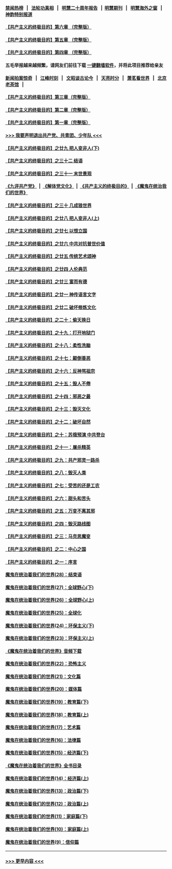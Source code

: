 #### [禁闻热榜](热点新闻.md?=0)  &nbsp;&nbsp;|&nbsp;&nbsp; [法轮功真相](https://github.com/gfw-breaker/truth/blob/master/README.md?=0) &nbsp;&nbsp;|&nbsp;&nbsp; [明慧二十周年报告](https://github.com/gfw-breaker/mh-reports/blob/master/README.md?=0) &nbsp;&nbsp;|&nbsp;&nbsp;[明慧期刊](https://github.com/gfw-breaker/mh-qikan) &nbsp;&nbsp;|&nbsp;&nbsp; [明慧海外之窗](https://github.com/gfw-breaker/mh-news/blob/master/README.md?=0) &nbsp;&nbsp;|&nbsp;&nbsp; [神韵特别报道](https://github.com/gfw-breaker/mh-news/blob/master/shenyun.md?=0)
#### [【共产主义的终极目的】第六章 （完整版）](../pages/nsc422/n11428913.md?t=03040731) 
#### [【共产主义的终极目的】第五章 （完整版）](../pages/nsc422/n11428912.md?t=03040731) 
#### [【共产主义的终极目的】第四章 （完整版）](../pages/nsc422/n11428907.md?t=03040731) 
#### 五毛举报越来越频繁，请网友们前往下载 [一键翻墙软件](https://github.com/gfw-breaker/ssr-accounts)，并将此项目推荐给亲友
#### [新闻拍案惊奇](https://github.com/gfw-breaker/banned-news/blob/master/pages/link4.md) &nbsp;&nbsp;|&nbsp;&nbsp; [江峰时刻](https://github.com/gfw-breaker/banned-news/blob/master/pages/link4.md) &nbsp;&nbsp;|&nbsp;&nbsp; [文昭谈古论今](https://github.com/gfw-breaker/banned-news/blob/master/pages/link4.md) &nbsp;&nbsp;|&nbsp;&nbsp; [天亮时分](https://github.com/gfw-breaker/banned-news/blob/master/pages/link4.md) &nbsp;&nbsp;|&nbsp;&nbsp; [萧茗看世界](https://github.com/gfw-breaker/banned-news/blob/master/pages/link4.md) &nbsp;&nbsp;|&nbsp;&nbsp; [北京老茶馆](https://github.com/gfw-breaker/banned-news/blob/master/pages/link4.md) &nbsp;&nbsp;|&nbsp;&nbsp; 
#### [【共产主义的终极目的】第三章（完整版）](../pages/nsc422/n11428848.md?t=03040731) 
#### [【共产主义的终极目的】第二章（完整版）](../pages/nsc422/n11428831.md?t=03040731) 
#### [【共产主义的终极目的】第一章（完整版）](../pages/nsc422/n11417651.md?t=03040731) 
#### [>>> 我要声明退出共产党、共青团、少年队 <<<](https://github.com/begood0513/goodnews/blob/master/quit/letter.md) 
#### [【共产主义的终极目的】之廿九 把人变非人(下)](../pages/nsc422/n11344140.md?t=03040731) 
#### [【共产主义的终极目的】之三十二 结语](../pages/nsc422/n11360535.md?t=03040731) 
#### [【共产主义的终极目的】之三十一 末世景观](../pages/nsc422/n11351129.md?t=03040731) 
#### [《九评共产党》](https://github.com/begood0513/9ping.md/blob/master/README.md) &nbsp;|&nbsp; [《解体党文化》](../../../../jtdwh.md/blob/master/README.md)  &nbsp;|&nbsp; [《共产主义的终极目的》](../../../../gczydzjmd.md/blob/master/README.md) &nbsp;|&nbsp; [《魔鬼在统治我们的世界》](../../../../mgztzwmdsj.md/blob/master/README.md) 
#### [【共产主义的终极目的】之三十 几成狼世界](../pages/nsc422/n11348280.md?t=03040731) 
#### [【共产主义的终极目的】之廿八 把人变非人(上)](../pages/nsc422/n11340492.md?t=03040731) 
#### [【共产主义的终极目的】之廿七 以恨立国](../pages/nsc422/n11336944.md?t=03040731) 
#### [【共产主义的终极目的】之廿六 中共对抗普世价值](../pages/nsc422/n11324785.md?t=03040731) 
#### [【共产主义的终极目的】之廿五 传统艺术颂神](../pages/nsc422/n11296396.md?t=03040731) 
#### [【共产主义的终极目的】之廿四 人伦典范](../pages/nsc422/n11296397.md?t=03040731) 
#### [【共产主义的终极目的】之廿三 富而有德](../pages/nsc422/n11283598.md?t=03040731) 
#### [【共产主义的终极目的】之廿一 神传语言文字](../pages/nsc422/n11263265.md?t=03040731) 
#### [【共产主义的终极目的】之廿二 破坏修炼文化](../pages/nsc422/n11245728.md?t=03040731) 
#### [【共产主义的终极目的】之二十：偷天换日](../pages/nsc422/n11238846.md?t=03040731) 
#### [【共产主义的终极目的】之十九：打开地狱门](../pages/nsc422/n11206376.md?t=03040731) 
#### [【共产主义的终极目的】之十八：柔性洗脑](../pages/nsc422/n11199994.md?t=03040731) 
#### [【共产主义的终极目的】之十七：颠倒善恶](../pages/nsc422/n11179782.md?t=03040731) 
#### [【共产主义的终极目的】之十六：反神骂祖宗](../pages/nsc422/n11166798.md?t=03040731) 
#### [【共产主义的终极目的】之十五：毁人不倦](../pages/nsc422/n11166792.md?t=03040731) 
#### [【共产主义的终极目的】之十四：邪恶之最](../pages/nsc422/n11150249.md?t=03040731) 
#### [【共产主义的终极目的】之十三：毁灭文化](../pages/nsc422/n11135227.md?t=03040731) 
#### [【共产主义的终极目的】之十二：破坏自然](../pages/nsc422/n11135214.md?t=03040731) 
#### [【共产主义的终极目的】之十：苏俄预演 中共登台](../pages/nsc422/n11118424.md?t=03040731) 
#### [【共产主义的终极目的】之十一：屠杀精英](../pages/nsc422/n11118442.md?t=03040731) 
#### [【共产主义的终极目的】之九：共产邪灵一路杀](../pages/nsc422/n11114139.md?t=03040731) 
#### [【共产主义的终极目的】之八：毁灭人类](../pages/nsc422/n11108503.md?t=03040731) 
#### [【共产主义的终极目的】之七：受苦的还是工农](../pages/nsc422/n11101809.md?t=03040731) 
#### [【共产主义的终极目的】之六：甜头和苦头](../pages/nsc422/n11096971.md?t=03040731) 
#### [【共产主义的终极目的】之五：万变不离其邪](../pages/nsc422/n11091285.md?t=03040731) 
#### [【共产主义的终极目的】之四：毁灭路线图](../pages/nsc422/n11086284.md?t=03040731) 
#### [【共产主义的终极目的】之三：马克思魔变](../pages/nsc422/n11061941.md?t=03040731) 
#### [【共产主义的终极目的】之二：中心之国](../pages/nsc422/n11047728.md?t=03040731) 
#### [【共产主义的终极目的】之一：序言](../pages/nsc422/n11086077.md?t=03040731) 
#### [魔鬼在统治着我们的世界(28)：结束语](../pages/nsc422/n10936246.md?t=03040731) 
#### [魔鬼在统治着我们的世界(27)：全球野心(下)](../pages/nsc422/n10928319.md?t=03040731) 
#### [魔鬼在统治着我们的世界(26)：全球野心(上)](../pages/nsc422/n10900318.md?t=03040731) 
#### [魔鬼在统治着我们的世界(25)：全球化](../pages/nsc422/n10788205.md?t=03040731) 
#### [魔鬼在统治着我们的世界(24)：环保主义(下)](../pages/nsc422/n10695307.md?t=03040731) 
#### [魔鬼在统治着我们的世界(23)：环保主义(上)](../pages/nsc422/n10688613.md?t=03040731) 
#### [《魔鬼在统治着我们的世界》音频下载](../pages/nsc422/n10635553.md?t=03040731) 
#### [魔鬼在统治着我们的世界(22)：恐怖主义](../pages/nsc422/n10614727.md?t=03040731) 
#### [魔鬼在统治着我们的世界(21)：文化篇](../pages/nsc422/n10597706.md?t=03040731) 
#### [魔鬼在统治着我们的世界(20)：媒体篇](../pages/nsc422/n10586579.md?t=03040731) 
#### [魔鬼在统治着我们的世界(19)：教育篇(下)](../pages/nsc422/n10564808.md?t=03040731) 
#### [魔鬼在统治着我们的世界(18)：教育篇(上)](../pages/nsc422/n10526970.md?t=03040731) 
#### [魔鬼在统治着我们的世界(17)：艺术篇](../pages/nsc422/n10499093.md?t=03040731) 
#### [魔鬼在统治着我们的世界(16)：法律篇](../pages/nsc422/n10485969.md?t=03040731) 
#### [魔鬼在统治着我们的世界(15)：经济篇(下)](../pages/nsc422/n10469975.md?t=03040731) 
#### [《魔鬼在统治着我们的世界》全书目录](../pages/nsc422/n10464261.md?t=03040731) 
#### [魔鬼在统治着我们的世界(14)：经济篇(上)](../pages/nsc422/n10457370.md?t=03040731) 
#### [魔鬼在统治着我们的世界(13)：政治篇(下)](../pages/nsc422/n10448270.md?t=03040731) 
#### [魔鬼在统治着我们的世界(12)：政治篇(上)](../pages/nsc422/n10444576.md?t=03040731) 
#### [魔鬼在统治着我们的世界(11)：家庭篇(下)](../pages/nsc422/n10440961.md?t=03040731) 
#### [魔鬼在统治着我们的世界(10)：家庭篇(上)](../pages/nsc422/n10435448.md?t=03040731) 
#### [魔鬼在统治着我们的世界(9)：信仰篇](../pages/nsc422/n10432159.md?t=03040731) 

----
#### [ >>> 更早内容 <<< ](../indexes/nsc422-earlier.md)
